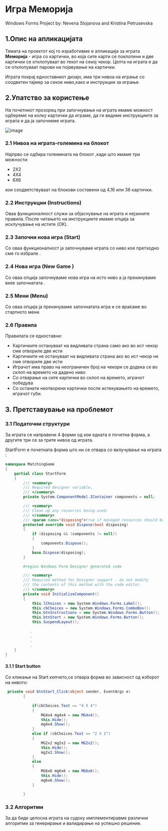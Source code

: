 
# **Игра Меморија** 

Windows Forms Project by: Nevena Stojanova and Kristina Petrusevska 

## 1.Опис на апликацијата 

 Темата на проектот кој го изработивме е апликација за играта  **Меморија** - игра со картички, во која сите карти се поклопени и две картички се отклопуваат во текот на секој чекор. Целта на играта е да се отклопуваат парови на појавување на картички.
 
 Играта покрај едноставниот дизајн, има три нивоа на играње со соодветен тајмер за секое ниво,како и инструкции за играње.

## 2.Упатство за користење

На почетниот прозорец при започнување на играта имаме можност одбереме на колку картички да играме, да ги видиме инструкциите за играта и да ја започнеме играта.


![image](https://cloud.githubusercontent.com/assets/28963796/26524262/bbd61496-432d-11e7-9049-05aa92c776cb.png)


### 2.1 Нивоа на играта-големина на блокот 

Најпрво се одбира големината на блокот ,каде што имаме три можности:

* 2X2
* 4X4
* 6X6

кои соодветствуваат на блокови составени од 4,16 или 36 картички.

### 2.2 Инструкции (Instructions)

Оваа функционалност служи за објаснување на играта и нејзините правила. После читањето на инструкциите имаме опција за исклучување на истите (OK).

### 2.3 Започни нова игра (Start)

Со оваа функционалност ја започнуваме играта со ниво кое претходно сме го избрале .
### 2.4 Нова игра (New Game )

Со оваа опција започнуваме нова игра на исто ниво а ја прекинуваме веќе започнатата .

### 2.5 Мени (Menu)

Со оваа опција ја прекинуваме започнатата игра и се враќаме во стартното мени. 

### 2.6 Правила

Правилата се едноставни:

* Картичките остануваат на видливата страна само ако во ист чекор сме отвориле две исти
* Картичките не остануваат на видливата страна ако во ист чекор не сме отвориле две исти
* Играчот има право на неограничен број на чекори се додека се во склоп на времето на дадено ниво
* Со отварање на сите картички во склоп на времето, играчот победува
* Со останати неотворени картички после истекувањето на времето, играчот губи.

## 3. Претставување на проблемот

### 3.1 Податочни структури

За играта се направени 4 форми од кои едната е почетна форма, а другите три се за трите нивоа од играта.

StartForm e почетната форма што ни се отвара со вклучување на играта :

```c#
namespace MatchingGame
{
    partial class StartForm
    {
        /// <summary>
        /// Required designer variable.
        /// </summary>
        private System.ComponentModel.IContainer components = null;

        /// <summary>
        /// Clean up any resources being used.
        /// </summary>
        /// <param name="disposing">true if managed resources should be disposed; otherwise, false.</param>
        protected override void Dispose(bool disposing)
        {
            if (disposing && (components != null))
            {
                components.Dispose();
            }
            base.Dispose(disposing);
        }

        #region Windows Form Designer generated code

        /// <summary>
        /// Required method for Designer support - do not modify
        /// the contents of this method with the code editor.
        /// </summary>
        private void InitializeComponent()
        {
            this.lChoices = new System.Windows.Forms.Label();
            this.cbChoices = new System.Windows.Forms.ComboBox();
            this.btnInstructions = new System.Windows.Forms.Button();
            this.btnStart = new System.Windows.Forms.Button();
            this.SuspendLayout();
           
           .
           .
           .
           .
    }
}

```

#### 3.1.1 Start button

Со кликање на Start копчето,се отвара форма во зависност од изборот на нивото:

```c#
 private void btnStart_Click(object sender, EventArgs e)
        {
            
            if(cbChoices.Text == "4 X 4")
            {
                MG4x4 mg4x4 = new MG4x4();
                this.Hide();
                mg4x4.Show();
            }
            else if (cbChoices.Text == "2 X 2")
            {
                MG2x2 mg2x2 = new MG2x2();
                this.Hide();
                mg2x2.Show();
            }
            else
            {
                MG6x6 mg6x6 = new MG6x6();
                this.Hide();
                mg6x6.Show();
            }

        }

```
### 3.2 Алгоритми

За да биде целосна играта на судоку имплементиравме различни алгоритми за генерирање и валидирање на успешно решение.


